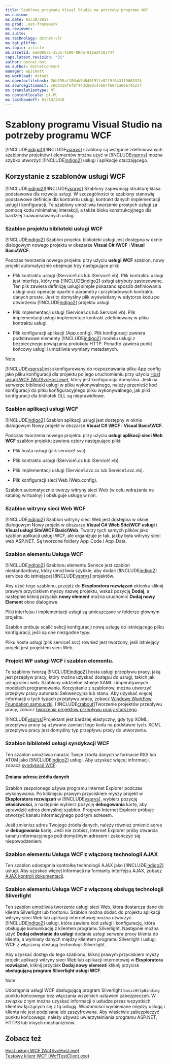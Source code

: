 ```yaml
---
title: Szablony programu Visual Studio na potrzeby programu WCF
ms.custom: 
ms.date: 03/30/2017
ms.prod: .net-framework
ms.reviewer: 
ms.suite: 
ms.technology: dotnet-clr
ms.tgt_pltfrm: 
ms.topic: article
ms.assetid: 6a608575-3535-4190-89da-911e24c8374f
caps.latest.revision: "31"
author: dotnet-bot
ms.author: dotnetcontent
manager: wpickett
ms.workload: dotnet
ms.openlocfilehash: 2bb195af180ab9d840f91fe82f9f643119663374
ms.sourcegitcommit: c0dd436f6f8f44dc80dc43b07f6841a00b74b23f
ms.translationtype: MT
ms.contentlocale: pl-PL
ms.lasthandoff: 01/19/2018
---
```

# <a name="wcf-visual-studio-templates"></a>Szablony programu Visual Studio na potrzeby programu WCF
[!INCLUDE[indigo1](../../../includes/indigo1-md.md)][!INCLUDE[vsprvs](../../../includes/vsprvs-md.md)] szablony są wstępnie zdefiniowanych szablonów projektów i elementów można użyć w [!INCLUDE[vsprvs](../../../includes/vsprvs-md.md)] można szybko utworzyć [!INCLUDE[indigo2](../../../includes/indigo2-md.md)] usługi i aplikacje otaczającego.  
  
## <a name="using-the-wcf-templates"></a>Korzystanie z szablonów usługi WCF  
 [!INCLUDE[indigo2](../../../includes/indigo2-md.md)][!INCLUDE[vsprvs](../../../includes/vsprvs-md.md)] Szablony zapewniają strukturę klasa podstawowa dla rozwoju usługi. W szczególności te szablony stanowią podstawowe definicje dla kontraktu usługi, kontrakt danych implementacji usługi i konfiguracji. Te szablony umożliwia tworzenie prostych usługi za pomocą kodu minimalnej interakcji, a także bloku konstrukcyjnego dla bardziej zaawansowanych usług.  
  
### <a name="wcf-service-library-project-template"></a>Szablon projektu biblioteki usługi WCF  
 [!INCLUDE[indigo2](../../../includes/indigo2-md.md)] Szablon projektu biblioteki usługi jest dostępna w oknie dialogowym nowego projektu w obszarze **Visual C# \WCF** i **Visual Basic\WCF**.  
  
 Podczas tworzenia nowego projektu przy użyciu **usługi WCF** szablon, nowy projekt automatycznie obejmuje trzy następujące pliki:  
  
-   Plik kontraktu usługi (IService1.cs lub IService1.vb). Plik kontraktu usługi jest interfejs, który ma [!INCLUDE[indigo2](../../../includes/indigo2-md.md)] usługi atrybuty zastosowane. Ten plik zawiera definicję usługi simple pokazano sposób definiowania usługi oraz operacje oparte o parametry i przykładowych kontraktu danych proste. Jest to domyślny plik wyświetlany w edytorze kodu po utworzeniu [!INCLUDE[indigo2](../../../includes/indigo2-md.md)] projektu usługi.  
  
-   Plik implementacji usługi (Service1.cs lub Service1.vb). Plik implementacji usługi implementuje kontrakt zdefiniowany w pliku kontraktu usługi.  
  
-   Plik konfiguracji aplikacji (App.config). Plik konfiguracji zawiera podstawowe elementy [!INCLUDE[indigo2](../../../includes/indigo2-md.md)] modelu usługi z bezpiecznego powiązania protokołu HTTP. Ponadto zawiera punkt końcowy usługi i umożliwia wymiany metadanych.  
  
> [!NOTE]
>  [!INCLUDE[vsprvs](../../../includes/vsprvs-md.md)]jest skonfigurowany do rozpoznawania pliku App.config jako pliku konfiguracji dla projektu po jego uruchomieniu przy użyciu [Host usługi WCF (WcfSvcHost.exe)](../../../docs/framework/wcf/wcf-service-host-wcfsvchost-exe.md), który jest konfiguracja domyślna. Jeśli na serwerze biblioteki usługi w pliku wykonywalnego, należy przenieść kod konfiguracji do pliku konfiguracyjnego pliku wykonywalnego, jak pliki konfiguracji dla bibliotek DLL są nieprawidłowe.  
  
### <a name="wcf-service-application-template"></a>Szablon aplikacji usługi WCF  
 [!INCLUDE[indigo2](../../../includes/indigo2-md.md)] Szablon aplikacji usługi jest dostępny w oknie dialogowym Nowy projekt w obszarze **Visual C# \WCF** i **Visual Basic\WCF**.  
  
 Podczas tworzenia nowego projektu przy użyciu **usługi aplikacji sieci Web WCF** szablon projektu zawiera cztery następujące pliki:  
  
-   Plik hosta usługi (plik service1.svc).  
  
-   Plik kontraktu usługi (IService1.cs lub IService1.vb).  
  
-   Plik implementacji usługi (Service1.svc.cs lub Service1.svc.vb).  
  
-   Plik konfiguracji sieci Web (Web.config).  
  
 Szablon automatycznie tworzy witryny sieci Web (w celu wdrażania na katalog wirtualny) i obsługuje usługę w nim.  
  
### <a name="wcf-web-site-template"></a>Szablon witryny sieci Web WCF  
 [!INCLUDE[indigo2](../../../includes/indigo2-md.md)] Szablon witryny sieci Web jest dostępna w oknie dialogowym Nowy projekt w obszarze **Visual C# \Web Site\WCF usługi** i **Visual usługi Site\WCF Basic\Web**. Tworzy tych samych plików jako szablon aplikacji usługi WCF, ale organizuje je tak, jakby była witryny sieci web ASP.NET. Są tworzone foldery App_Code i App_Data.  
  
### <a name="wcf-service-item-template"></a>Szablon elementu Usługa WCF  
 [!INCLUDE[indigo2](../../../includes/indigo2-md.md)] Szablonu elementu Service jest szablon niestandardowy, który umożliwia szybkie, aby dodać [!INCLUDE[indigo2](../../../includes/indigo2-md.md)] services do istniejącej [!INCLUDE[vsprvs](../../../includes/vsprvs-md.md)] projektów.  
  
 Aby użyć tego szablonu, przejdź do **Eksploratora rozwiązań** okienku kliknij prawym przyciskiem myszy nazwę projektu, wskaż pozycję **Dodaj**, a następnie kliknij przycisk **nowy element** można uruchomić **Dodaj nowy Element** okno dialogowe.  
  
 Pliki interfejsu i implementacji usługi są umieszczane w folderze głównym projektu.  
  
 Szablon próbuje scalić sekcji konfiguracji nową usługę do istniejącego pliku konfiguracji, jeśli są one niezgodne typy.  
  
 Pliku hosta usługi (plik service1.svc) również jest tworzony, jeśli istniejący projekt jest projektem sieci Web.  
  
### <a name="wcf-wf-service-project-and-item-template"></a>Projekt WF usługi WCF i szablon elementu.  
 Te szablony tworzą [!INCLUDE[indigo2](../../../includes/indigo2-md.md)] hosta usługi przepływu pracy, jaką jest przepływ pracy, który można uzyskać dostępu do usługi, takich jak usługi sieci web. Szablony oddzielne istnieje XAML i imperatywnych modelach programowania. Korzystanie z szablonów, można utworzyć przepływ pracy automatu Sekwencyjna lub stanu. Aby uzyskać więcej informacji o tych typach przepływu pracy, zobacz [Windows Workflow Foundation samouczki](http://msdn.microsoft.com/library/e9705654-bd96-4b56-8d98-f1f118112d97). [!INCLUDE[crabout](../../../includes/crabout-md.md)]Tworzenie projektów przepływu pracy, zobacz [tworzenia projektów przepływu pracy starszego](/visualstudio/workflow-designer/creating-legacy-workflow-projects).  
  
 [!INCLUDE[vsprvs](../../../includes/vsprvs-md.md)]Projektant jest bardziej elastyczny, gdy typ XOML, przepływy pracy są używane zamiast tego kodu na podstawie tych. XOML przepływu pracy jest domyślny typ przepływu pracy do utworzenia.  
  
### <a name="wcf-syndication-service-library-template"></a>Szablon biblioteki usługi syndykacji WCF  
 Ten szablon umożliwia narazić Twoje źródła danych w formacie RSS lub ATOM jako [!INCLUDE[indigo2](../../../includes/indigo2-md.md)] usługi. Aby uzyskać więcej informacji, zobacz [syndykacji WCF](../../../docs/framework/wcf/feature-details/wcf-syndication.md).  
  
#### <a name="changing-the-address-of-the-feed"></a>Zmiana adresu źródła danych  
 Szablon zespolonego używa programu Internet Explorer podczas wykonywania. Po kliknięciu prawym przyciskiem myszy projekt w **Eksploratora rozwiązań** w [!INCLUDE[vsprvs](../../../includes/vsprvs-md.md)], wybierz pozycję **właściwości**, a następnie wybierz pozycję **debugowania** kartę, aby sprawdzić adres domyślnej szablon. Program Internet Explorer próbuje otworzyć kanału informacyjnego pod tym adresem.  
  
 Jeśli zmienisz adres Twojego źródła danych, należy również zmienić adres w **debugowania** kartę. Jeśli nie zrobisz, Internet Explorer próby otwarcia kanału informacyjnego pod domyślnym adresem i zakończyć się niepowodzeniem.  
  
### <a name="ajax-enabled-wcf-service-item-template"></a>Szablon elementu Usługa WCF z włączoną technologii AJAX  
 Ten szablon udostępnia kontrolkę technologii AJAX jako [!INCLUDE[indigo2](../../../includes/indigo2-md.md)] usługi. Aby uzyskać więcej informacji na formanty interfejsu AJAX, zobacz [AJAX kontroli dokumentacji](http://go.microsoft.com/fwlink/?LinkId=96717).  
  
### <a name="silverlight-enabled-wcf-service-item-template"></a>Szablon elementu Usługa WCF z włączoną obsługą technologii Silverlight  
 Ten szablon umożliwia tworzenie usługi sieci Web, która dostarcza dane do klienta Silverlight lub frontonu. Szablon można dodać do projektu aplikacji witryny sieci Web lub aplikacji internetowej można utworzyć [!INCLUDE[indigo2](../../../includes/indigo2-md.md)] usługi, która zawiera kod usługi i konfigurację, która obsługuje komunikację z klientem programu Silverlight. Następnie można użyć **Dodaj odwołanie do usługi** dodanie usługi serwera proxy klienta do klienta, a wymiany danych między klientem programu Silverlight i usługi WCF z włączoną obsługą technologii Silverlight.  
  
 Aby uzyskać dostęp do tego szablonu, kliknij prawym przyciskiem myszy projekt aplikacji witryny sieci Web lub aplikacji internetowej w **Eksploratora rozwiązań**, kliknij przycisk **Dodaj nowy element**i kliknij przycisk **obsługującą program Silverlight usługi WCF**.  
  
> [!NOTE]
>  Udostępnia usługi WCF obsługującą program Silverlight `basicHttpBinding` punktu końcowego bez włączania wszelkich ustawień zabezpieczeń. W związku z tym można uzyskać informacji o usłudze przez wszystkich klientów łączących się z tą usługą. Wiadomości wymieniane między usługą i klienta nie jest podpisana lub zaszyfrowana. Aby właściwie zabezpieczyć punktu końcowego, należy używać uwierzytelniania programu ASP.NET, HTTPS lub innych mechanizmów.  
  
## <a name="see-also"></a>Zobacz też  
 [Host usługi WCF (WcfSvcHost.exe)](../../../docs/framework/wcf/wcf-service-host-wcfsvchost-exe.md)  
 [Testowy klient WCF (WcfTestClient.exe)](../../../docs/framework/wcf/wcf-test-client-wcftestclient-exe.md)
